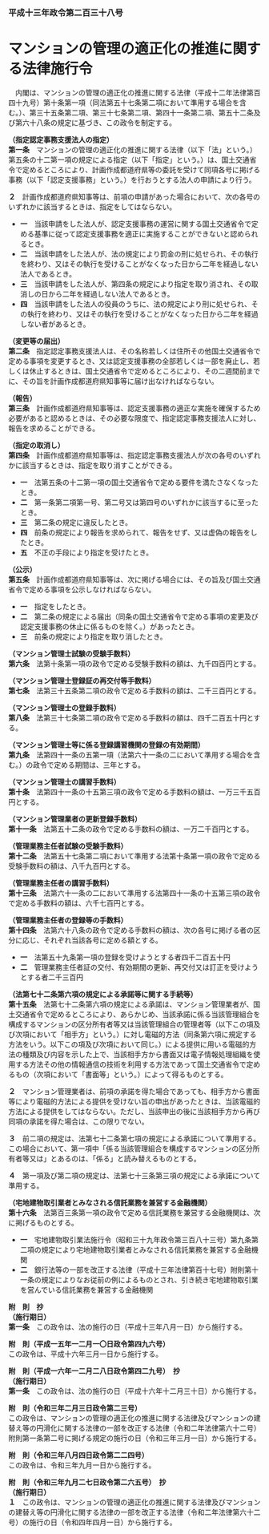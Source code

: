 ### 平成十三年政令第二百三十八号  
# マンションの管理の適正化の推進に関する法律施行令  
　内閣は、マンションの管理の適正化の推進に関する法律（平成十二年法律第百四十九号）第十条第一項（同法第五十七条第二項において準用する場合を含む。）、第三十五条第二項、第三十七条第二項、第四十一条第二項、第五十二条及び第六十八条の規定に基づき、この政令を制定する。  
  
**（指定認定事務支援法人の指定）**  
**第一条**　マンションの管理の適正化の推進に関する法律（以下「法」という。）第五条の十二第一項の規定による指定（以下「指定」という。）は、国土交通省令で定めるところにより、計画作成都道府県等の委託を受けて同項各号に掲げる事務（以下「認定支援事務」という。）を行おうとする法人の申請により行う。  
  
**２**　計画作成都道府県知事等は、前項の申請があった場合において、次の各号のいずれかに該当するときは、指定をしてはならない。  
* **一**　当該申請をした法人が、認定支援事務の運営に関する国土交通省令で定める基準に従って認定支援事務を適正に実施することができないと認められるとき。  
* **二**　当該申請をした法人が、法の規定により罰金の刑に処せられ、その執行を終わり、又はその執行を受けることがなくなった日から二年を経過しない法人であるとき。  
* **三**　当該申請をした法人が、第四条の規定により指定を取り消され、その取消しの日から二年を経過しない法人であるとき。  
* **四**　当該申請をした法人の役員のうちに、法の規定により刑に処せられ、その執行を終わり、又はその執行を受けることがなくなった日から二年を経過しない者があるとき。  
  
**（変更等の届出）**  
**第二条**　指定認定事務支援法人は、その名称若しくは住所その他国土交通省令で定める事項を変更するとき、又は認定支援事務の全部若しくは一部を廃止し、若しくは休止するときは、国土交通省令で定めるところにより、その二週間前までに、その旨を計画作成都道府県知事等に届け出なければならない。  
  
**（報告）**  
**第三条**　計画作成都道府県知事等は、認定支援事務の適正な実施を確保するため必要があると認めるときは、その必要な限度で、指定認定事務支援法人に対し、報告を求めることができる。  
  
**（指定の取消し）**  
**第四条**　計画作成都道府県知事等は、指定認定事務支援法人が次の各号のいずれかに該当するときは、指定を取り消すことができる。  
* **一**　法第五条の十二第一項の国土交通省令で定める要件を満たさなくなったとき。  
* **二**　第一条第二項第一号、第二号又は第四号のいずれかに該当するに至ったとき。  
* **三**　第二条の規定に違反したとき。  
* **四**　前条の規定により報告を求められて、報告をせず、又は虚偽の報告をしたとき。  
* **五**　不正の手段により指定を受けたとき。  
  
**（公示）**  
**第五条**　計画作成都道府県知事等は、次に掲げる場合には、その旨及び国土交通省令で定める事項を公示しなければならない。  
* **一**　指定をしたとき。  
* **二**　第二条の規定による届出（同条の国土交通省令で定める事項の変更及び認定支援事務の休止に係るものを除く。）があったとき。  
* **三**　前条の規定により指定を取り消したとき。  
  
**（マンション管理士試験の受験手数料）**  
**第六条**　法第十条第一項の政令で定める受験手数料の額は、九千四百円とする。  
  
**（マンション管理士登録証の再交付等手数料）**  
**第七条**　法第三十五条第二項の政令で定める手数料の額は、二千三百円とする。  
  
**（マンション管理士の登録手数料）**  
**第八条**　法第三十七条第二項の政令で定める手数料の額は、四千二百五十円とする。  
  
**（マンション管理士等に係る登録講習機関の登録の有効期間）**  
**第九条**　法第四十一条の五第一項（法第六十一条の二において準用する場合を含む。）の政令で定める期間は、三年とする。  
  
**（マンション管理士の講習手数料）**  
**第十条**　法第四十一条の十五第三項の政令で定める手数料の額は、一万三千五百円とする。  
  
**（マンション管理業者の更新登録手数料）**  
**第十一条**　法第五十二条の政令で定める手数料の額は、一万二千百円とする。  
  
**（管理業務主任者試験の受験手数料）**  
**第十二条**　法第五十七条第二項において準用する法第十条第一項の政令で定める受験手数料の額は、八千九百円とする。  
  
**（管理業務主任者の講習手数料）**  
**第十三条**　法第六十一条の二において準用する法第四十一条の十五第三項の政令で定める手数料の額は、六千七百円とする。  
  
**（管理業務主任者の登録等の手数料）**  
**第十四条**　法第六十八条の政令で定める手数料の額は、次の各号に掲げる者の区分に応じ、それぞれ当該各号に定める額とする。  
* **一**　法第五十九条第一項の登録を受けようとする者四千二百五十円  
* **二**　管理業務主任者証の交付、有効期間の更新、再交付又は訂正を受けようとする者二千三百円  
  
**（法第七十二条第六項の規定による承諾等に関する手続等）**  
**第十五条**　法第七十二条第六項の規定による承諾は、マンション管理業者が、国土交通省令で定めるところにより、あらかじめ、当該承諾に係る当該管理組合を構成するマンションの区分所有者等又は当該管理組合の管理者等（以下この項及び次項において「相手方」という。）に対し電磁的方法（同条第六項に規定する方法をいう。以下この項及び次項において同じ。）による提供に用いる電磁的方法の種類及び内容を示した上で、当該相手方から書面又は電子情報処理組織を使用する方法その他の情報通信の技術を利用する方法であって国土交通省令で定めるもの（次項において「書面等」という。）によって得るものとする。  
  
**２**　マンション管理業者は、前項の承諾を得た場合であっても、相手方から書面等により電磁的方法による提供を受けない旨の申出があったときは、当該電磁的方法による提供をしてはならない。ただし、当該申出の後に当該相手方から再び同項の承諾を得た場合は、この限りでない。  
  
**３**　前二項の規定は、法第七十二条第七項の規定による承諾について準用する。この場合において、第一項中「係る当該管理組合を構成するマンションの区分所有者等又は」とあるのは、「係る」と読み替えるものとする。  
  
**４**　第一項及び第二項の規定は、法第七十三条第三項の規定による承諾について準用する。  
  
**（宅地建物取引業者とみなされる信託業務を兼営する金融機関）**  
**第十六条**　法第百三条第一項の政令で定める信託業務を兼営する金融機関は、次に掲げるものとする。  
* **一**　宅地建物取引業法施行令（昭和三十九年政令第三百八十三号）第九条第二項の規定により宅地建物取引業者とみなされる信託業務を兼営する金融機関  
* **二**　銀行法等の一部を改正する法律（平成十三年法律第百十七号）附則第十一条の規定によりなお従前の例によるものとされ、引き続き宅地建物取引業を営んでいる信託業務を兼営する金融機関  
  
**附　則　抄**  
**（施行期日）**  
**第一条**　この政令は、法の施行の日（平成十三年八月一日）から施行する。  
  
**附　則（平成一五年一二月一〇日政令第四九六号）**  
この政令は、平成十六年三月一日から施行する。  
  
**附　則（平成一六年一二月二八日政令第四二九号）　抄**  
**（施行期日）**  
**第一条**　この政令は、法の施行の日（平成十六年十二月三十日）から施行する。  
  
**附　則（令和三年二月三日政令第二三号）**  
この政令は、マンションの管理の適正化の推進に関する法律及びマンションの建替え等の円滑化に関する法律の一部を改正する法律（令和二年法律第六十二号）附則第一条第二号に掲げる規定の施行の日（令和三年三月一日）から施行する。  
  
**附　則（令和三年八月四日政令第二二四号）**  
この政令は、令和三年九月一日から施行する。  
  
**附　則（令和三年九月二七日政令第二六五号）　抄**  
**（施行期日）**  
**１**　この政令は、マンションの管理の適正化の推進に関する法律及びマンションの建替え等の円滑化に関する法律の一部を改正する法律（令和二年法律第六十二号）の施行の日（令和四年四月一日）から施行する。  
  
